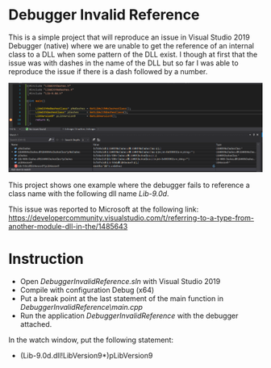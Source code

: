 # Debugger Invalid Reference

This is a simple project that will reproduce an issue in Visual Studio 2019 Debugger (native) where we are unable to get the reference of an internal class to a DLL when some pattern of the DLL exist. I though at first that the issue was with dashes in the name of the DLL but so far I was able to reproduce the issue if there is a dash followed by a number.

![Image](resources/2021-07-28_103606_162_devenv.png)

This project shows one example where the debugger fails to reference a class name with the following dll name *Lib-9.0d*.

This issue was reported to Microsoft at the following link:
<https://developercommunity.visualstudio.com/t/referring-to-a-type-from-another-module-dll-in-the/1485643>


# Instruction

- Open *DebuggerInvalidReference.sln* with Visual Studio 2019
- Compile with configuration Debug (x64)
- Put a break point at the last statement of the main function in *DebuggerInvalidReference\main.cpp*
- Run the application *DebuggerInvalidReference* with the debugger attached.

In the watch window, put the following statement:
- (Lib-9.0d.dll!LibVersion9*)pLibVersion9
